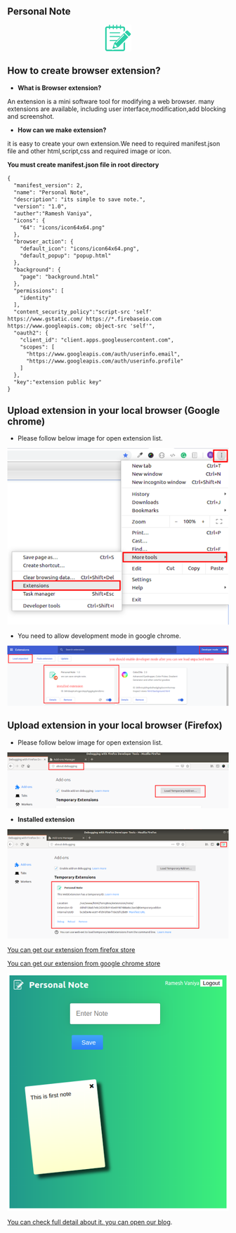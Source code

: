 ## Personal Note
<p align="center">  <img src="icons/icon64x64.png"></p>

## How to create browser extension?

- **What is Browser extension?**

An extension is a  mini software tool for modifying a web browser. 
many extensions are available, including user interface,modification,add blocking and screenshot.


- **How can we make extension?**

it is easy to create your own extension.We need to required manifest.json file and other html,script,css and required image or icon.

**You must create manifest.json file in root directory**
```
{
  "manifest_version": 2,
  "name": "Personal Note",
  "description": "its simple to save note.",
  "version": "1.0",
  "auther":"Ramesh Vaniya",
  "icons": {
    "64": "icons/icon64x64.png"
  },
  "browser_action": {
    "default_icon": "icons/icon64x64.png",
    "default_popup": "popup.html"
  },
  "background": {
    "page": "background.html"
  },
  "permissions": [
    "identity"
  ],
  "content_security_policy":"script-src 'self' https://www.gstatic.com/ https://*.firebaseio.com https://www.googleapis.com; object-src 'self'",
  "oauth2": {
    "client_id": "client.apps.googleusercontent.com",
    "scopes": [
      "https://www.googleapis.com/auth/userinfo.email",
      "https://www.googleapis.com/auth/userinfo.profile"
    ]
  },
  "key":"extension public key"
}

```
## Upload extension in your local browser (Google chrome)

- Please follow below image for open extension list.
<img src="settings/chrome-setting1.png"/>

- You need to allow development mode in google chrome.
<img src="settings/chrome-setting2.png"/>

## Upload extension in your local browser (Firefox)

- Please follow below image for open extension list.
<img src="settings/firefox-setting1.png"/>

- **Installed extension**
<img src="settings/firefox-setting2.png"/>

[You can get our extension from firefox store](https://addons.mozilla.org/en-US/firefox/addon/personal-note)

[You can get our extension from google chrome store](https://chrome.google.com/webstore/detail/bbcencfbimebbbmlpaokmndbegmecghd)

<img src="icons/note-screenshot.png"></p>

[You can check full detail about it. you can open our blog](https://www.logisticinfotech.com/blog/handle-different-types-user-role-laravel).
